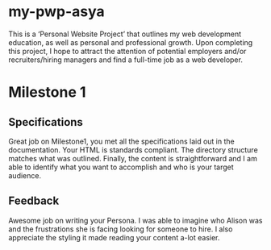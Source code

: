 # my-pwp-asya
This is a ‘Personal Website Project’ that outlines my web development education, as well as personal and professional growth. Upon completing this project, I hope to attract the attention of potential employers and/or recruiters/hiring managers and find a full-time job as a web developer.

# Milestone 1
## Specifications
Great job on Milestone1, you met all the specifications laid out in the documentation. Your HTML is standards compliant.  The directory structure matches what was outlined. Finally, the content is straightforward and I am able to identify what you want to accomplish and who is your target audience.
## Feedback
Awesome job on writing your Persona. I was able to imagine who Alison was and the frustrations she is facing looking for someone to hire. I also appreciate the styling it made reading your content a-lot easier.
